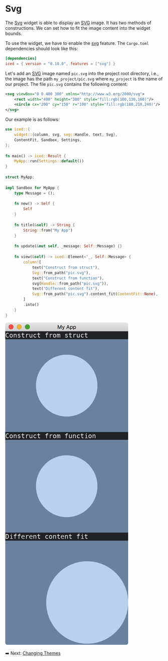 # Svg

The [Svg](https://docs.iced.rs/iced/widget/svg/struct.Svg.html) widget is able to display an [SVG](https://en.wikipedia.org/wiki/SVG) image.
It has two methods of constructions.
We can set how to fit the image content into the widget bounds.

To use the widget, we have to enable the [svg](https://docs.rs/crate/iced/latest/features#svg) feature.
The `Cargo.toml` dependencies should look like this:

```toml
[dependencies]
iced = { version = "0.10.0", features = ["svg"] }
```

Let's add an [SVG](https://en.wikipedia.org/wiki/SVG) image named `pic.svg` into the project root directory, i.e., the image has the path `my_project/pic.svg` where `my_project` is the name of our project.
The file `pic.svg` contains the following content:

```svg
<svg viewBox="0 0 400 300" xmlns="http://www.w3.org/2000/svg">
    <rect width="400" height="300" style="fill:rgb(100,130,160)"/>
    <circle cx="200" cy="150" r="100" style="fill:rgb(180,210,240)"/>
</svg>
```

Our example is as follows:

```rust
use iced::{
    widget::{column, svg, svg::Handle, text, Svg},
    ContentFit, Sandbox, Settings,
};

fn main() -> iced::Result {
    MyApp::run(Settings::default())
}

struct MyApp;

impl Sandbox for MyApp {
    type Message = ();

    fn new() -> Self {
        Self
    }

    fn title(&self) -> String {
        String::from("My App")
    }

    fn update(&mut self, _message: Self::Message) {}

    fn view(&self) -> iced::Element<'_, Self::Message> {
        column![
            text("Construct from struct"),
            Svg::from_path("pic.svg"),
            text("Construct from function"),
            svg(Handle::from_path("pic.svg")),
            text("Different content fit"),
            Svg::from_path("pic.svg").content_fit(ContentFit::None),
        ]
        .into()
    }
}
```

![Svg](./pic/svg.png)

:arrow_right:  Next: [Changing Themes](./changing_themes.md)
